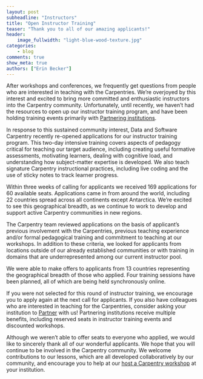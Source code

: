 ```yaml
---
layout: post
subheadline: "Instructors"
title: "Open Instructor Training"
teaser: "Thank you to all of our amazing applicants!"
header:
    image_fullwidth: "light-blue-wood-texture.jpg"
categories:
    - blog
comments: true
show_meta: true
authors: ["Erin Becker"]
---
```



After workshops and conferences, we frequently get questions from people who are interested in teaching with the
Carpentries. We’re overjoyed by this interest and excited to bring more committed and enthusiastic instructors
into the Carpentry community. Unfortunately, until recently, we haven’t had the resources to open up our
instructor training program, and have been holding training events primarily with
[Partnering institutions](/partnerships/).  


In response to this sustained community interest, Data and Software Carpentry recently re-opened applications for 
our instructor training program. This two-day intensive training covers aspects of pedagogy critical for teaching
our target audience, including creating useful formative assessments, motivating learners, dealing with cognitive
load, and understanding how subject-matter expertise is developed. We also teach signature Carpentry
instructional practices, including live coding and the use of sticky notes to track learner progress.    


Within three weeks of calling for applicants we received 169 applications for 60 available seats. Applications
came in from around the world, including 22 countries spread across all continents except Antarctica. We’re
excited to see this geographical breadth, as we continue to work to develop and support active Carpentry
communities in new regions.  


The Carpentry team reviewed applications on the basis of applicant’s previous involvement with the Carpentries,
previous teaching experience and/or formal pedagogical training and commitment to teaching at our workshops.
In addition to these criteria, we looked for applicants from locations outside of our already established
communities or with training in domains that are underrepresented among our current instructor pool.   


We were able to make offers to applicants from 13 countries representing the geographical breadth of those
who applied. Four training sessions have been planned, all of which are being held synchronously online.  


If you were not selected for this round of instructor training, we encourage you to apply again at the next call
for applicants. If you also have colleagues who are interested in teaching for the Carpentries, consider asking
your institution to [Partner](/partnerships/) with us! Partnering institutions receive multiple benefits,
including reserved seats in instructor training events and discounted workshops.  


Although we weren’t able to offer seats to everyone who applied, we would like to sincerely thank all of our
wonderful applicants. We hope that you will continue to be involved in the Carpentry community. We welcome
contributions to our lessons, which are all developed collaboratively by our community, and encourage you to
help at our [host a Carpentry workshop](/workshops-host/) at your institution.   
